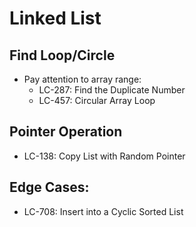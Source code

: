 # Linked List

## Find Loop/Circle
- Pay attention to array range:
	- LC-287: Find the Duplicate Number
	- LC-457: Circular Array Loop

## Pointer Operation
- LC-138: Copy List with Random Pointer

## Edge Cases:
- LC-708: Insert into a Cyclic Sorted List    	
